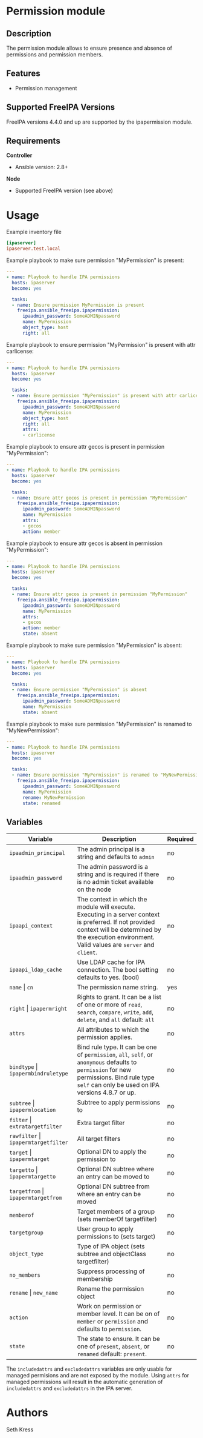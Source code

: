 Permission module
============

Description
-----------

The permission module allows to ensure presence and absence of permissions and permission members.

Features
--------

* Permission management


Supported FreeIPA Versions
--------------------------

FreeIPA versions 4.4.0 and up are supported by the ipapermission module.


Requirements
------------

**Controller**
* Ansible version: 2.8+

**Node**
* Supported FreeIPA version (see above)


Usage
=====

Example inventory file

```ini
[ipaserver]
ipaserver.test.local
```


Example playbook to make sure permission "MyPermission" is present:

```yaml
---
- name: Playbook to handle IPA permissions
  hosts: ipaserver
  become: yes

  tasks:
  - name: Ensure permission MyPermission is present
    freeipa.ansible_freeipa.ipapermission:
      ipaadmin_password: SomeADMINpassword
      name: MyPermission
      object_type: host
      right: all
```


Example playbook to ensure permission "MyPermission" is present with attr carlicense:

```yaml
---
- name: Playbook to handle IPA permissions
  hosts: ipaserver
  become: yes

  tasks:
  - name: Ensure permission "MyPermission" is present with attr carlicense
    freeipa.ansible_freeipa.ipapermission:
      ipaadmin_password: SomeADMINpassword
      name: MyPermission
      object_type: host
      right: all
      attrs:
      - carlicense
```


Example playbook to ensure attr gecos is present in permission "MyPermission":

```yaml
---
- name: Playbook to handle IPA permissions
  hosts: ipaserver
  become: yes

  tasks:
  - name: Ensure attr gecos is present in permission "MyPermission"
    freeipa.ansible_freeipa.ipapermission:
      ipaadmin_password: SomeADMINpassword
      name: MyPermission
      attrs:
      - gecos
      action: member
```


Example playbook to ensure attr gecos is absent in permission "MyPermission":

```yaml
---
- name: Playbook to handle IPA permissions
  hosts: ipaserver
  become: yes

  tasks:
  - name: Ensure attr gecos is present in permission "MyPermission"
    freeipa.ansible_freeipa.ipapermission:
      ipaadmin_password: SomeADMINpassword
      name: MyPermission
      attrs:
      - gecos
      action: member
      state: absent
```


Example playbook to make sure permission "MyPermission" is absent:

```yaml
---
- name: Playbook to handle IPA permissions
  hosts: ipaserver
  become: yes

  tasks:
  - name: Ensure permission "MyPermission" is absent
    freeipa.ansible_freeipa.ipapermission:
      ipaadmin_password: SomeADMINpassword
      name: MyPermission
      state: absent
```


Example playbook to make sure permission "MyPermission" is renamed to "MyNewPermission":

```yaml
---
- name: Playbook to handle IPA permissions
  hosts: ipaserver
  become: yes

  tasks:
  - name: Ensure permission "MyPermission" is renamed to "MyNewPermission
    freeipa.ansible_freeipa.ipapermission:
      ipaadmin_password: SomeADMINpassword
      name: MyPermission
      rename: MyNewPermission
      state: renamed
```


Variables
---------

Variable | Description | Required
-------- | ----------- | --------
`ipaadmin_principal` | The admin principal is a string and defaults to `admin` | no
`ipaadmin_password` | The admin password is a string and is required if there is no admin ticket available on the node | no
`ipaapi_context` | The context in which the module will execute. Executing in a server context is preferred. If not provided context will be determined by the execution environment. Valid values are `server` and `client`. | no
`ipaapi_ldap_cache` | Use LDAP cache for IPA connection. The bool setting defaults to yes. (bool) | no
`name` \| `cn` | The permission name string. | yes
`right` \| `ipapermright` | Rights to grant. It can be a list of one or more of `read`, `search`, `compare`, `write`, `add`, `delete`, and `all` default: `all` | no
`attrs` | All attributes to which the permission applies. | no
`bindtype` \| `ipapermbindruletype` | Bind rule type. It can be one of `permission`, `all`, `self`, or `anonymous` defaults to `permission` for new permissions. Bind rule type `self` can only be used on IPA versions 4.8.7 or up.| no
`subtree` \| `ipapermlocation` | Subtree to apply permissions to | no
`filter` \| `extratargetfilter` | Extra target filter | no
`rawfilter` \| `ipapermtargetfilter` | All target filters | no
`target` \| `ipapermtarget` | Optional DN to apply the permission to | no
`targetto` \| `ipapermtargetto` | Optional DN subtree where an entry can be moved to | no
`targetfrom` \| `ipapermtargetfrom` | Optional DN subtree from where an entry can be moved | no
`memberof` | Target members of a group (sets memberOf targetfilter) | no
`targetgroup` | User group to apply permissions to (sets target) | no
`object_type` | Type of IPA object (sets subtree and objectClass targetfilter) | no
`no_members` | Suppress processing of membership | no
`rename` \| `new_name` | Rename the permission object | no
`action` | Work on permission or member level. It can be on of `member` or `permission` and defaults to `permission`. | no
`state` | The state to ensure. It can be one of `present`, `absent`, or `renamed` default: `present`. | no

The `includedattrs` and `excludedattrs` variables are only usable for managed permisions and are not exposed by the module. Using `attrs` for managed permissions will result in the automatic generation of `includedattrs` and `excludedattrs` in the IPA server.


Authors
=======

Seth Kress
